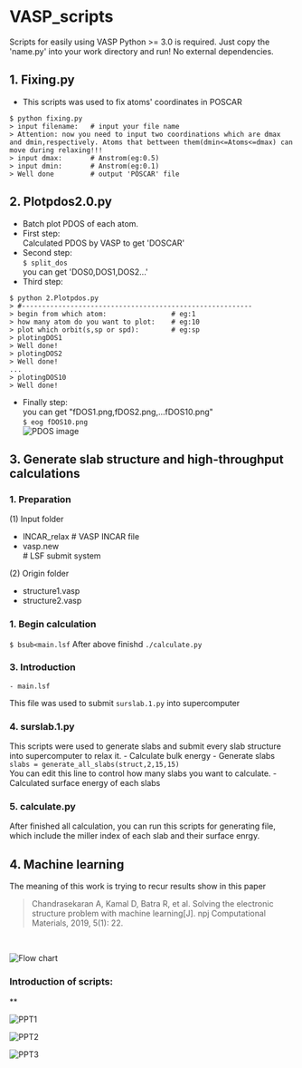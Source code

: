 # VASP_scripts
Scripts for easily using VASP
Python >= 3.0 is required. Just copy the 'name.py' into your work directory and run! No external dependencies.
## 1. Fixing.py
- This scripts was used to fix atoms' coordinates in POSCAR

```
$ python fixing.py
> input filename:   # input your file name
> Attention: now you need to input two coordinations which are dmax and dmin,respectively. Atoms that bettween them(dmin<=Atoms<=dmax) can move during relaxing!!!
> input dmax:		# Anstrom(eg:0.5)
> input dmin:		# Anstrom(eg:0.1)
> Well done			# output 'POSCAR' file
```

## 2. Plotpdos2.0.py 
- Batch plot PDOS of each atom.
- First step:  
Calculated PDOS by VASP to get 'DOSCAR'
- Second step:  
`$ split_dos`  
you can get 'DOS0,DOS1,DOS2...'
- Third step:  
```
$ python 2.Plotpdos.py
> #---------------------------------------------------------
> begin from which atom:                # eg:1
> how many atom do you want to plot:    # eg:10
> plot which orbit(s,sp or spd):        # eg:sp
> plotingDOS1
> Well done!
> plotingDOS2
> Well done!
...
> plotingDOS10
> Well done!
```
- Finally step:  
you can get "fDOS1.png,fDOS2.png,...fDOS10.png"  
`$ eog fDOS10.png`  
![PDOS image](https://github.com/mnTusi/VASP_scripts/blob/master/image.png)
## 3. Generate slab structure and high-throughput calculations
### 1. Preparation  

(1) Input folder  
- INCAR_relax       # VASP INCAR file
- vasp.new <br>     # LSF submit system  

(2) Origin folder   
- structure1.vasp
- structure2.vasp  
  
### 1. Begin calculation  
`$ bsub<main.lsf`
After above finishd
`./calculate.py`
### 3. Introduction
    - main.lsf  
This file was used to submit `surslab.1.py` into supercomputer
### 4. surslab.1.py
This scripts were used to generate slabs and submit every slab structure into supercomputer to relax it.
    - Calculate bulk energy
    - Generate slabs  
`slabs = generate_all_slabs(struct,2,15,15)`  
You can edit this line to control how many slabs you want to calculate.
    - Calculated surface energy of each slabs
### 5. calculate.py
After finished all calculation, you can run this scripts for generating file, which include the miller index of each slab and their surface enrgy.
<br>
## 4. Machine learning
The meaning of this work is trying to recur results show in this paper
>Chandrasekaran A, Kamal D, Batra R, et al. Solving the electronic structure problem with machine learning[J]. npj Computational Materials, 2019, 5(1): 22.
<br>

![Flow chart](https://github.com/mnTusi/VASP_scripts/blob/master/4.%20Machine%20learning/flow_chart.png)

### Introduction of scripts:
**

![PPT1](https://github.com/mnTusi/VASP_scripts/blob/master/4.%20Machine%20learning/PPT1.PNG)

![PPT2](https://github.com/mnTusi/VASP_scripts/blob/master/4.%20Machine%20learning/PPT2.PNG)

![PPT3](https://github.com/mnTusi/VASP_scripts/blob/master/4.%20Machine%20learning/PPT3.PNG)
